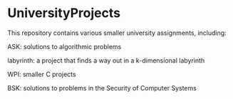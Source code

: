 # UniversityProjects

This repository contains various smaller university assignments, including:

ASK: solutions to algorithmic problems

labyrinth: a project that finds a way out in a k-dimensional labyrinth

WPI: smaller C projects

BSK: solutions to problems in the Security of Computer Systems
